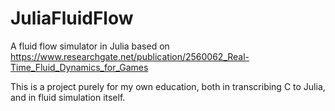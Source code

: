 # JuliaFluidFlow
A fluid flow simulator in Julia based on https://www.researchgate.net/publication/2560062_Real-Time_Fluid_Dynamics_for_Games

This is a project purely for my own education, both in transcribing C to Julia, and in fluid simulation itself.
